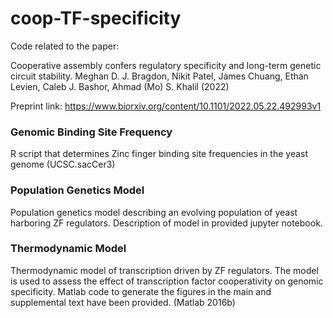 # coop-TF-specificity

Code related to the paper:

Cooperative assembly confers regulatory specificity and long-term genetic circuit stability. Meghan D. J. Bragdon, Nikit Patel, James Chuang, Ethan Levien, Caleb J. Bashor,  Ahmad (Mo) S. Khalil (2022)

Preprint link: https://www.biorxiv.org/content/10.1101/2022.05.22.492993v1


### Genomic Binding Site Frequency
R script that determines Zinc finger binding site frequencies in the yeast genome (UCSC.sacCer3)

### Population Genetics Model
Population genetics model describing an evolving population of yeast harboring ZF regulators. Description of model in provided jupyter notebook.

### Thermodynamic Model
Thermodynamic model of transcription driven by ZF regulators. The model is used to assess the effect of transcription factor cooperativity on genomic specificity. Matlab code to generate the figures in the main and supplemental text have been provided. (Matlab 2016b)
